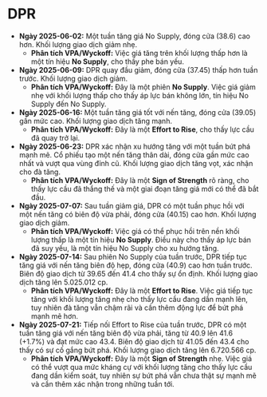 # DPR

- **Ngày 2025-06-02:** Một tuần tăng giá No Supply, đóng cửa (38.6) cao hơn. Khối lượng giao dịch giảm nhẹ.
    - **Phân tích VPA/Wyckoff:** Việc giá tăng trên khối lượng thấp hơn là một tín hiệu **No Supply**, cho thấy phe bán yếu.
- **Ngày 2025-06-09:** DPR quay đầu giảm, đóng cửa (37.45) thấp hơn tuần trước. Khối lượng giao dịch giảm.
    - **Phân tích VPA/Wyckoff:** Đây là một phiên **No Supply**. Việc giá giảm nhẹ với khối lượng thấp cho thấy áp lực bán không lớn, tín hiệu No Supply đến No Supply.
- **Ngày 2025-06-16:** Một tuần tăng giá tốt với nến tăng, đóng cửa (39.05) gần mức cao. Khối lượng giao dịch tăng mạnh.
    - **Phân tích VPA/Wyckoff:** Đây là một **Effort to Rise**, cho thấy lực cầu đã quay trở lại.
- **Ngày 2025-06-23:** DPR xác nhận xu hướng tăng với một tuần bứt phá mạnh mẽ. Cổ phiếu tạo một nến tăng thân dài, đóng cửa gần mức cao nhất và vượt qua vùng đỉnh cũ. Khối lượng giao dịch tăng vọt, xác nhận cho đà tăng.
    - **Phân tích VPA/Wyckoff:** Đây là một **Sign of Strength** rõ ràng, cho thấy lực cầu đã thắng thế và một giai đoạn tăng giá mới có thể đã bắt đầu.
- **Ngày 2025-07-07:** Sau tuần giảm giá, DPR có một tuần phục hồi với một nến tăng có biên độ vừa phải, đóng cửa (40.15) cao hơn. Khối lượng giao dịch giảm.
    - **Phân tích VPA/Wyckoff:** Việc giá có thể phục hồi trên nền khối lượng thấp là một tín hiệu **No Supply**. Điều này cho thấy áp lực bán đã suy yếu, là một tín hiệu No Supply cho xu hướng tăng.
- **Ngày 2025-07-14:** Sau phiên No Supply của tuần trước, DPR tiếp tục tăng giá với nến tăng biên độ hẹp, đóng cửa (40.9) cao hơn tuần trước. Biên độ giao dịch từ 39.65 đến 41.4 cho thấy sự ổn định. Khối lượng giao dịch tăng lên 5.025.012 cp.
    - **Phân tích VPA/Wyckoff:** Đây là một **Effort to Rise**. Việc giá tiếp tục tăng với khối lượng tăng nhẹ cho thấy lực cầu đang dần mạnh lên, tuy nhiên đà tăng vẫn chậm rãi và cần thêm động lực để bứt phá mạnh mẽ hơn.
- **Ngày 2025-07-21:** Tiếp nối Effort to Rise của tuần trước, DPR có một tuần tăng giá với nến tăng biên độ vừa phải, tăng từ 40.9 lên 41.6 (+1.7%) và đạt mức cao 43.4. Biên độ giao dịch từ 41.05 đến 43.4 cho thấy có sự cố gắng bứt phá. Khối lượng giao dịch tăng lên 6.720.566 cp.
    - **Phân tích VPA/Wyckoff:** Đây là một **Sign of Strength** nhẹ. Việc giá có thể vượt qua mức kháng cự với khối lượng tăng cho thấy lực cầu đang dần kiểm soát, tuy nhiên sự bứt phá vẫn chưa thật sự mạnh mẽ và cần thêm xác nhận trong những tuần tới.


